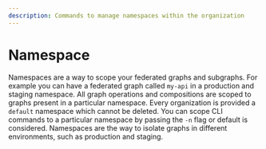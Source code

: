 ```yaml
---
description: Commands to manage namespaces within the organization
---
```


# Namespace

Namespaces are a way to scope your federated graphs and subgraphs. For example you can have a federated graph called `my-api` in a production and staging namespace. All graph operations and compositions are scoped to graphs present in a particular namespace. Every organization is provided a `default` namespace which cannot be deleted. You can scope CLI commands to a particular namespace by passing the `-n` flag or default is considered. Namespaces are the way to isolate graphs in different environments, such as production and staging.
